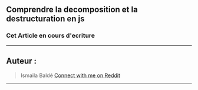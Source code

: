 ## Comprendre la decomposition et la destructuration en js

### Cet Article en cours d'ecriture

___
## Auteur : 
> Ismaila Baldé
 [Connect with me on Reddit](https://www.reddit.com/user/pabios_af/) 
___